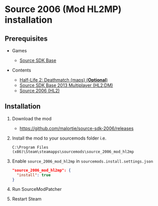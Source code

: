 # Source 2006 (Mod HL2MP) installation

## Prerequisites

- Games
  - [Source SDK Base](../../../game-installation/game-installation/source-sdk-base.md)

- Contents
  - [Half-Life 2: Deathmatch (maps) (**Optional**)](../../../SourceContentInstaller/v0/content-installation/half-life-2-deathmatch.md#maps-content)
  - [Source SDK Base 2013 Multiplayer (HL2:DM)](../../../SourceContentInstaller/v0/content-installation/source-sdk-base-2013-multiplayer.md#hl2dm-content)
  - [Source 2006 (HL2)](../../../SourceContentInstaller/v0/content-installation/source-2006.md#hl2-content)

## Installation

1. Download the mod

   - <https://github.com/malortie/source-sdk-2006/releases>

2. Install the mod to your sourcemods folder i.e.

   ```text
   C:\Program Files (x86)\Steam\steamapps\sourcemods\source_2006_mod_hl2mp
   ```

3. Enable `source_2006_mod_hl2mp` in `sourcemods.install.settings.json`

   ```json
   "source_2006_mod_hl2mp": {
     "install": true
   }
   ```

4. Run SourceModPatcher
5. Restart Steam
